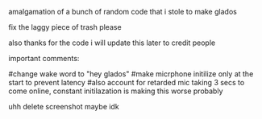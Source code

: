 amalgamation of a bunch of random code that i stole to make glados

fix the laggy piece of trash please

also thanks for the code i will update this later to credit people


important comments:

#change wake word to "hey glados"
#make micrphone initilize only at the start to prevent latency
#also account for retarded mic taking 3 secs to come online, constant initilazation is making this worse probably

uhh delete screenshot maybe idk